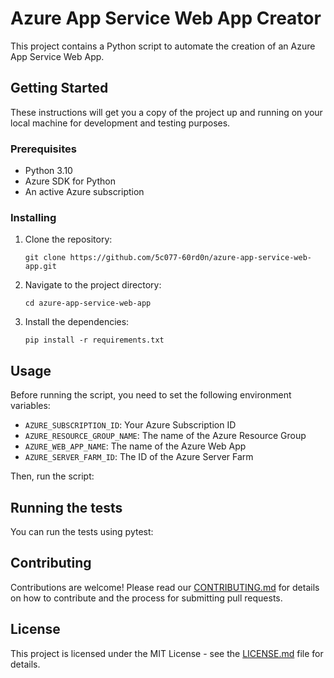 # Azure App Service Web App Creator

This project contains a Python script to automate the creation of an Azure App Service Web App.

## Getting Started

These instructions will get you a copy of the project up and running on your local machine for development and testing purposes.

### Prerequisites

- Python 3.10
- Azure SDK for Python
- An active Azure subscription

### Installing

1. Clone the repository:

   ```
   git clone https://github.com/5c077-60rd0n/azure-app-service-web-app.git
   ```

2. Navigate to the project directory:

   ```
   cd azure-app-service-web-app
   ```

3. Install the dependencies:

   ```
   pip install -r requirements.txt
   ```

## Usage

Before running the script, you need to set the following environment variables:

- `AZURE_SUBSCRIPTION_ID`: Your Azure Subscription ID
- `AZURE_RESOURCE_GROUP_NAME`: The name of the Azure Resource Group
- `AZURE_WEB_APP_NAME`: The name of the Azure Web App
- `AZURE_SERVER_FARM_ID`: The ID of the Azure Server Farm

Then, run the script:

## Running the tests

You can run the tests using pytest:

## Contributing

Contributions are welcome! Please read our [CONTRIBUTING.md](https://github.com/5c077-60rd0n/azure-app-service-web-app/blob/main/CONTRIBUTING.md) for details on how to contribute and the process for submitting pull requests.

## License

This project is licensed under the MIT License - see the [LICENSE.md](https://github.com/5c077-60rd0n/azure-app-service-web-app/blob/main/LICENSE.md) file for details.

